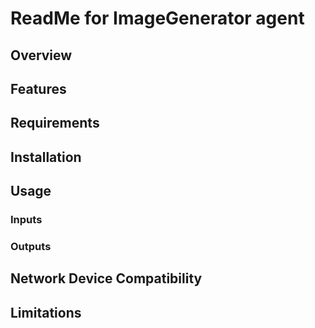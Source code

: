 # ReadMe for ImageGenerator agent

## Overview

## Features

## Requirements

## Installation

## Usage

### Inputs

### Outputs

## Network Device Compatibility

## Limitations
